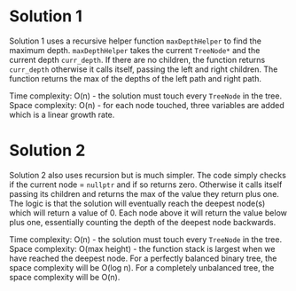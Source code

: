 # Solution 1
Solution 1 uses a recursive helper function `maxDepthHelper` to find the maximum depth. `maxDepthHelper` takes the current `TreeNode*` and the current depth `curr_depth`. If there are no children, the function returns `curr_depth` otherwise it calls itself, passing the left and right children. The function returns the max of the depths of the left path and right path.

Time complexity: O(n) - the solution must touch every `TreeNode` in the tree.
Space complexity: O(n) - for each node touched, three variables are added which is a linear growth rate.

# Solution 2
Solution 2 also uses recursion but is much simpler. The code simply checks if the current node = `nullptr` and if so returns zero. Otherwise it calls itself passing its children and returns the max of the value they return plus one. The logic is that the solution will eventually reach the deepest node(s) which will return a value of 0. Each node above it will return the value below plus one, essentially counting the depth of the deepest node backwards.

Time complexity: O(n) - the solution must touch every `TreeNode` in the tree.
Space complexity: O(max height) - the function stack is largest when we have reached the deepest node. For a perfectly balanced binary tree, the space complexity will be O(log n). For a completely unbalanced tree, the space complexity will be O(n).